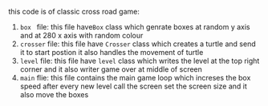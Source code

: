 this code is of classic cross road game:
1. `box ` file: this file have`Box` class which genrate boxes at random y axis and  at 280 x axis with random colour
2. `crosser` file: this file have `Crosser` class which creates a turtle and send it to start postion it also handles the movement of turtle
3. `level` file: this file have `level` class which writes the level at the top right corner and it also writer game over at middle of screen
4. `main` flie: this file contains the main game loop which increses the box speed after every new level call the screen set the screen size and it also move the boxes
